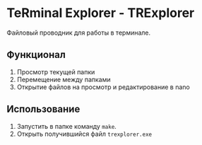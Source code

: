 # TeRminal Explorer - TRExplorer

Файловый проводник для работы в терминале.

## Функционал

1) Просмотр текущей папки
2) Перемещение между папками
3) Открытие файлов на просмотр и редактирование в nano

## Использование

1) Запустить в папке команду `make`.
2) Открыть получившийся файл `trexplorer.exe`
